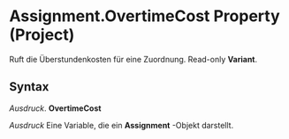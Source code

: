 
# Assignment.OvertimeCost Property (Project)

Ruft die Überstundenkosten für eine Zuordnung. Read-only  **Variant**.


## Syntax

 _Ausdruck_. **OvertimeCost**

 _Ausdruck_ Eine Variable, die ein **Assignment** -Objekt darstellt.

